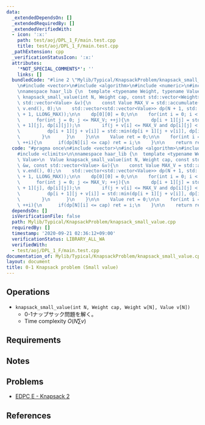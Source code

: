 ```yaml
---
data:
  _extendedDependsOn: []
  _extendedRequiredBy: []
  _extendedVerifiedWith:
  - icon: ':x:'
    path: test/aoj/DPL_1_F/main.test.cpp
    title: test/aoj/DPL_1_F/main.test.cpp
  _pathExtension: cpp
  _verificationStatusIcon: ':x:'
  attributes:
    '*NOT_SPECIAL_COMMENTS*': ''
    links: []
  bundledCode: "#line 2 \"Mylib/Typical/KnapsackProblem/knapsack_small_value.cpp\"\
    \n#include <vector>\n#include <algorithm>\n#include <numeric>\n#include <climits>\n\
    \nnamespace haar_lib {\n  template <typename Weight, typename Value>\n  Value\
    \ knapsack_small_value(int N, Weight cap, const std::vector<Weight> &w, const\
    \ std::vector<Value> &v){\n    const Value MAX_V = std::accumulate(v.begin(),\
    \ v.end(), 0);\n    std::vector<std::vector<Value>> dp(N + 1, std::vector<Value>(MAX_V\
    \ + 1, LLONG_MAX));\n\n    dp[0][0] = 0;\n\n    for(int i = 0; i < N; ++i){\n\
    \      for(int j = 0; j <= MAX_V; ++j){\n        dp[i + 1][j] = std::min(dp[i\
    \ + 1][j], dp[i][j]);\n        if(j + v[i] <= MAX_V and dp[i][j] < LLONG_MAX){\n\
    \          dp[i + 1][j + v[i]] = std::min(dp[i + 1][j + v[i]], dp[i][j] + w[i]);\n\
    \        }\n      }\n    }\n\n    Value ret = 0;\n\n    for(int i = 0; i <= MAX_V;\
    \ ++i){\n      if(dp[N][i] <= cap) ret = i;\n    }\n\n    return ret;\n  }\n}\n"
  code: "#pragma once\n#include <vector>\n#include <algorithm>\n#include <numeric>\n\
    #include <climits>\n\nnamespace haar_lib {\n  template <typename Weight, typename\
    \ Value>\n  Value knapsack_small_value(int N, Weight cap, const std::vector<Weight>\
    \ &w, const std::vector<Value> &v){\n    const Value MAX_V = std::accumulate(v.begin(),\
    \ v.end(), 0);\n    std::vector<std::vector<Value>> dp(N + 1, std::vector<Value>(MAX_V\
    \ + 1, LLONG_MAX));\n\n    dp[0][0] = 0;\n\n    for(int i = 0; i < N; ++i){\n\
    \      for(int j = 0; j <= MAX_V; ++j){\n        dp[i + 1][j] = std::min(dp[i\
    \ + 1][j], dp[i][j]);\n        if(j + v[i] <= MAX_V and dp[i][j] < LLONG_MAX){\n\
    \          dp[i + 1][j + v[i]] = std::min(dp[i + 1][j + v[i]], dp[i][j] + w[i]);\n\
    \        }\n      }\n    }\n\n    Value ret = 0;\n\n    for(int i = 0; i <= MAX_V;\
    \ ++i){\n      if(dp[N][i] <= cap) ret = i;\n    }\n\n    return ret;\n  }\n}\n"
  dependsOn: []
  isVerificationFile: false
  path: Mylib/Typical/KnapsackProblem/knapsack_small_value.cpp
  requiredBy: []
  timestamp: '2020-09-21 02:36:12+09:00'
  verificationStatus: LIBRARY_ALL_WA
  verifiedWith:
  - test/aoj/DPL_1_F/main.test.cpp
documentation_of: Mylib/Typical/KnapsackProblem/knapsack_small_value.cpp
layout: document
title: 0-1 Knapsack problem (Small value)
---
```


## Operations

- `knapsack_small_value(int N, Weight cap, Weight w[N], Value v[N])`
	- 0-1ナップサック問題を解く。
	- Time complexity $O(N \sum v)$

## Requirements

## Notes

## Problems

- [EDPC E - Knapsack 2](https://atcoder.jp/contests/dp/tasks/dp_e)

## References

